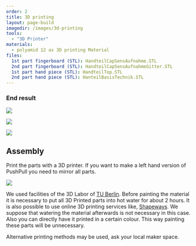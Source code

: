 ```yaml
---
order: 2
title: 3D printing
layout: page-build
imagedir: /images/3d-printing
tools:
  - "3D Printer"
materials:
  - polyamid 12 as 3D printing Material
files:
  1st part fingerboard (STL): HandteilCapSensAufnahme.STL
  2nd part fingerboard (STL): HandteilCapSensAufnahmeGitter.STL
  1st part hand piece (STL): HandteilTop.STL
  2nd part hand piece (STL): HanteilBasisTechnik.STL
---
```






### End result

![]({{page.imagedir}}/20150605-IMG_0220.jpg)

![]({{page.imagedir}}/20150605-IMG_0212.jpg)

![]({{page.imagedir}}/20150605-IMG_0215.jpg)


## Assembly

Print the parts with a 3D printer. If you want to make a left hand version of PushPull you need to mirror all parts.

![]({{page.imagedir}}/PushPull_StudentEdition_Handteil3Dprintonly.jpg)

<div class="note">
We used facilities of the 3D Labor of <a href="http://www.math.tu-berlin.de/iuk/3dlabor/ausstattung/3d_druck/">TU Berlin</a>. Before painting the material it is necessary to put all 3D Printed parts into hot water for about 2 hours. It is also possible to use online 3D printing services like, <a href="http://www.shapeways.com/create?li=nav">Shapeways</a>. We suppose that watering the material afterwards is not necessary in this case. Also you can directly have it printed in a certain colour. This way painting these parts will be unnecessary.
</div>

Alternative printing methods may be used, ask your local maker space.